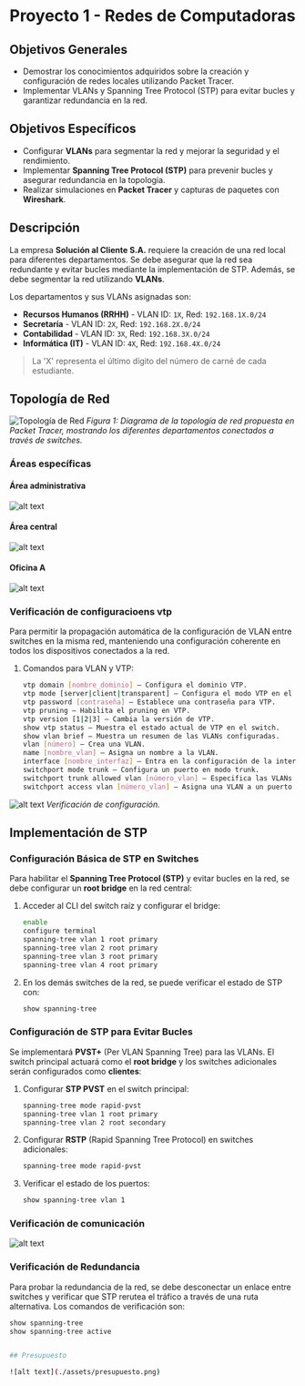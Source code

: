# Proyecto 1 - Redes de Computadoras

## Objetivos Generales
- Demostrar los conocimientos adquiridos sobre la creación y configuración de redes locales utilizando Packet Tracer.
- Implementar VLANs y Spanning Tree Protocol (STP) para evitar bucles y garantizar redundancia en la red.

## Objetivos Específicos
- Configurar **VLANs** para segmentar la red y mejorar la seguridad y el rendimiento.
- Implementar **Spanning Tree Protocol (STP)** para prevenir bucles y asegurar redundancia en la topología.
- Realizar simulaciones en **Packet Tracer** y capturas de paquetes con **Wireshark**.

## Descripción
La empresa **Solución al Cliente S.A.** requiere la creación de una red local para diferentes departamentos. Se debe asegurar que la red sea redundante y evitar bucles mediante la implementación de STP. Además, se debe segmentar la red utilizando **VLANs**.

Los departamentos y sus VLANs asignadas son:
- **Recursos Humanos (RRHH)** - VLAN ID: `1X`, Red: `192.168.1X.0/24`
- **Secretaría** - VLAN ID: `2X`, Red: `192.168.2X.0/24`
- **Contabilidad** - VLAN ID: `3X`, Red: `192.168.3X.0/24`
- **Informática (IT)** - VLAN ID: `4X`, Red: `192.168.4X.0/24`

> La 'X' representa el último dígito del número de carné de cada estudiante.

## Topología de Red

![Topología de Red](./assets/imgTopologia.png)
*Figura 1: Diagrama de la topología de red propuesta en Packet Tracer, mostrando los diferentes departamentos conectados a través de switches.*


### Áreas específicas
#### Área administrativa
![alt text](./assets/image.png)

#### Área central
![alt text](./assets/central.png)


#### Oficina A
![alt text](./assets/oficinaA.png)



### Verificación de configuracioens vtp
Para permitir la propagación automática de la configuración de VLAN entre switches en la misma red, manteniendo una configuración coherente en todos los dispositivos conectados a la red.



1. Comandos para VLAN y VTP:
    ```bash
    vtp domain [nombre_dominio] – Configura el dominio VTP.
    vtp mode [server|client|transparent] – Configura el modo VTP en el switch.
    vtp password [contraseña] – Establece una contraseña para VTP.
    vtp pruning – Habilita el pruning en VTP.
    vtp version [1|2|3] – Cambia la versión de VTP.
    show vtp status – Muestra el estado actual de VTP en el switch.
    show vlan brief – Muestra un resumen de las VLANs configuradas.
    vlan [número] – Crea una VLAN.
    name [nombre_vlan] – Asigna un nombre a la VLAN.
    interface [nombre_interfaz] – Entra en la configuración de la interfaz.
    switchport mode trunk – Configura un puerto en modo trunk.
    switchport trunk allowed vlan [número_vlan] – Especifica las VLANs permitidas en un trunk.
    switchport access vlan [número_vlan] – Asigna una VLAN a un puerto de acceso.
    ```

![alt text](./assets/vtpConfiguration.png)
*Verificación de configuración.*

## Implementación de STP
### Configuración Básica de STP en Switches
Para habilitar el **Spanning Tree Protocol (STP)** y evitar bucles en la red, se debe configurar un **root bridge** en la red central:




1. Acceder al CLI del switch raíz y configurar el bridge:
    ```bash
    enable
    configure terminal
    spanning-tree vlan 1 root primary
    spanning-tree vlan 2 root primary
    spanning-tree vlan 3 root primary
    spanning-tree vlan 4 root primary
    ```

2. En los demás switches de la red, se puede verificar el estado de STP con:
    ```bash
    show spanning-tree
    ```

### Configuración de STP para Evitar Bucles
Se implementará **PVST+** (Per VLAN Spanning Tree) para las VLANs. El switch principal actuará como el **root bridge** y los switches adicionales serán configurados como **clientes**:

1. Configurar **STP PVST** en el switch principal:
    ```bash
    spanning-tree mode rapid-pvst
    spanning-tree vlan 1 root primary
    spanning-tree vlan 2 root secondary
    ```

2. Configurar **RSTP** (Rapid Spanning Tree Protocol) en switches adicionales:
    ```bash
    spanning-tree mode rapid-pvst
    ```

3. Verificar el estado de los puertos:
    ```bash
    show spanning-tree vlan 1
    ```

### Verificación de comunicación

![alt text](./assets/ping.png)

### Verificación de Redundancia
Para probar la redundancia de la red, se debe desconectar un enlace entre switches y verificar que STP rerutea el tráfico a través de una ruta alternativa. Los comandos de verificación son:
```bash
show spanning-tree
show spanning-tree active


## Presupuesto

![alt text](./assets/presupuesto.png)
